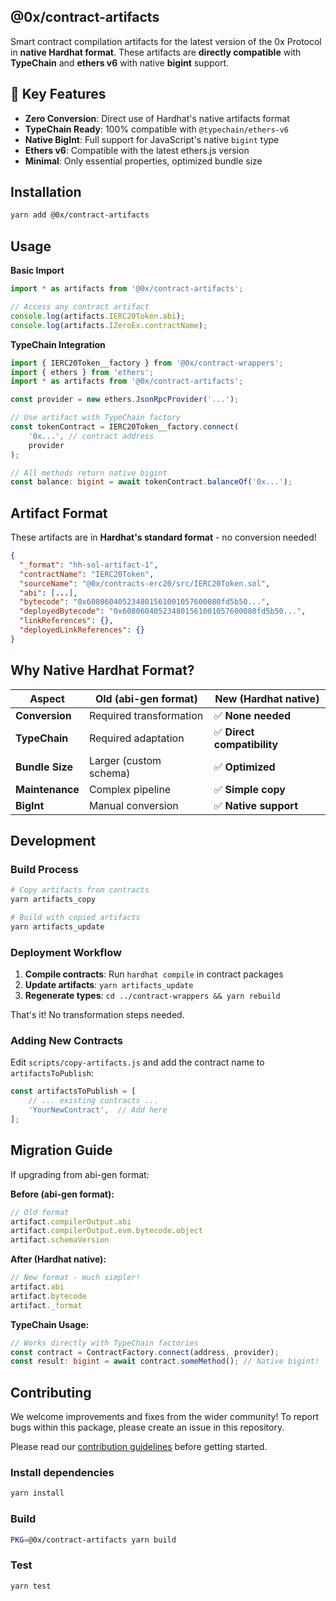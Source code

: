 ## @0x/contract-artifacts

Smart contract compilation artifacts for the latest version of the 0x Protocol in **native Hardhat format**. These artifacts are **directly compatible** with **TypeChain** and **ethers v6** with native **bigint** support.

## 🎯 **Key Features**

- **Zero Conversion**: Direct use of Hardhat's native artifacts format
- **TypeChain Ready**: 100% compatible with `@typechain/ethers-v6`
- **Native BigInt**: Full support for JavaScript's native `bigint` type
- **Ethers v6**: Compatible with the latest ethers.js version
- **Minimal**: Only essential properties, optimized bundle size

## Installation

```bash
yarn add @0x/contract-artifacts
```

## Usage

**Basic Import**

```typescript
import * as artifacts from '@0x/contract-artifacts';

// Access any contract artifact
console.log(artifacts.IERC20Token.abi);
console.log(artifacts.IZeroEx.contractName);
```

**TypeChain Integration**

```typescript
import { IERC20Token__factory } from '@0x/contract-wrappers';
import { ethers } from 'ethers';
import * as artifacts from '@0x/contract-artifacts';

const provider = new ethers.JsonRpcProvider('...');

// Use artifact with TypeChain factory
const tokenContract = IERC20Token__factory.connect(
    '0x...', // contract address
    provider
);

// All methods return native bigint
const balance: bigint = await tokenContract.balanceOf('0x...');
```

## Artifact Format

These artifacts are in **Hardhat's standard format** - no conversion needed!

```json
{
  "_format": "hh-sol-artifact-1",
  "contractName": "IERC20Token",
  "sourceName": "@0x/contracts-erc20/src/IERC20Token.sol",
  "abi": [...],
  "bytecode": "0x608060405234801561001057600080fd5b50...",
  "deployedBytecode": "0x608060405234801561001057600080fd5b50...",
  "linkReferences": {},
  "deployedLinkReferences": {}
}
```

## Why Native Hardhat Format?

| Aspect | Old (abi-gen format) | **New (Hardhat native)** |
|--------|---------------------|---------------------------|
| **Conversion** | Required transformation | ✅ **None needed** |
| **TypeChain** | Required adaptation | ✅ **Direct compatibility** |
| **Bundle Size** | Larger (custom schema) | ✅ **Optimized** |
| **Maintenance** | Complex pipeline | ✅ **Simple copy** |
| **BigInt** | Manual conversion | ✅ **Native support** |

## Development

### Build Process

```bash
# Copy artifacts from contracts
yarn artifacts_copy

# Build with copied artifacts  
yarn artifacts_update
```

### Deployment Workflow

1. **Compile contracts**: Run `hardhat compile` in contract packages
2. **Update artifacts**: `yarn artifacts_update` 
3. **Regenerate types**: `cd ../contract-wrappers && yarn rebuild`

That's it! No transformation steps needed.

### Adding New Contracts

Edit `scripts/copy-artifacts.js` and add the contract name to `artifactsToPublish`:

```javascript
const artifactsToPublish = [
    // ... existing contracts ...
    'YourNewContract',  // Add here
];
```

## Migration Guide

If upgrading from abi-gen format:

**Before (abi-gen format):**
```typescript
// Old format
artifact.compilerOutput.abi
artifact.compilerOutput.evm.bytecode.object
artifact.schemaVersion
```

**After (Hardhat native):**
```typescript
// New format - much simpler!
artifact.abi
artifact.bytecode  
artifact._format
```

**TypeChain Usage:**
```typescript
// Works directly with TypeChain factories
const contract = ContractFactory.connect(address, provider);
const result: bigint = await contract.someMethod(); // Native bigint!
```

## Contributing

We welcome improvements and fixes from the wider community! To report bugs within this package, please create an issue in this repository.

Please read our [contribution guidelines](../../.github/CONTRIBUTING.md) before getting started.

### Install dependencies

```bash
yarn install
```

### Build

```bash
PKG=@0x/contract-artifacts yarn build
```

### Test

```bash
yarn test
```
